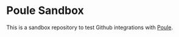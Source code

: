 # Poule Sandbox
This is a sandbox repository to test Github integrations with
[Poule](https://github.com/icecrime/poule).
